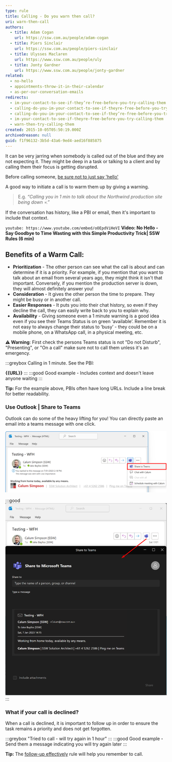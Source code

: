 ```yaml
---
type: rule
title: Calling - Do you warn then call?
uri: warn-then-call
authors:
  - title: Adam Cogan
    url: https://ssw.com.au/people/adam-cogan
  - title: Piers Sinclair
    url: https://ssw.com.au/people/piers-sinclair
  - title: Ulysses Maclaren
    url: https://www.ssw.com.au/people/uly
  - title: Jonty Gardner
    url: https://www.ssw.com.au/people/jonty-gardner
related:
  - no-hello
  - appointments-throw-it-in-their-calendar
  - as-per-our-conversation-emails
redirects:
  - im-your-contact-to-see-if-they’re-free-before-you-try-calling-them
  - calling-do-you-im-your-contact-to-see-if-theyre-free-before-you-try-calling-them
  - calling-do-you-im-your-contact-to-see-if-they’re-free-before-you-try-calling-them
  - im-your-contact-to-see-if-theyre-free-before-you-try-calling-them
  - warn-then-try-calling-them
created: 2015-10-05T05:50:19.000Z
archivedreason: null
guid: f1f96132-3b5d-43a6-9ed4-aed16f885875
---
```

It can be very jarring when somebody is called out of the blue and they are not expecting it. They might be deep in a task or talking to a client and by calling them their focus is getting disrupted.

Before calling someone, [be sure not to just say 'hello'](/no-hello)

A good way to initiate a call is to warm them up by giving a warning. 
> E.g. *“Calling you in 1 min to talk about the Northwind production site being down 💀.”*

If the conversation has history, like a PBI or email, then it's important to include that context.

`youtube: https://www.youtube.com/embed/oOEpdViHeVI`
**Video: No Hello - Say Goodbye to Time Wasting with this Simple Productivity Trick| SSW Rules (6 min)**

<!--endintro-->

## Benefits of a Warm Call:

* **Prioritization** - The other person can see what the call is about and can determine if it is a priority. For example, if you mention that you want to talk about an email from several years ago, they might think it isn't that important. Conversely, if you mention the production server is down, they will almost definitely answer you!
* **Consideration** - It gives the other person the time to prepare. They might be busy or in another call.
* **Easier Responses** - It puts you into their chat history, so even if they decline the call, they can easily write back to you to explain why.
* **Availability** - Giving someone even a 1 minute warning is a good idea even if you see their Teams Status is on green ‘available’. Remember it is not easy to always change their status to ‘busy’ - they could be on a mobile phone, on a WhatsApp call, in a physical meeting, etc.

**⚠️ Warning**: 
First check the persons Teams status is not "Do not Disturb", "Presenting", or "On a call" make sure not to call them unless it's an emergency.

:::greybox
Calling in 1 minute. See the PBI:

**{{URL}}**
:::
:::good
Good example - Includes context and doesn't leave anyone waiting
:::

**Tip:** For the example above, PBIs often have long URLs. Include a line break for better readability.

### Use Outlook | Share to Teams

Outlook can do some of the heavy lifting for you! You can directly paste an email into a teams message with one click.

![Figure: In Outlook | Share to Teams ](share-to-teams-outlook-button.png)

:::good
![Figure: Good example - Includes a task, and gives context by sharing the email to a teams chat using Outlook | Share to Teams](share-to-teams.png)
:::

### What if your call is declined?

When a call is declined, it is important to follow up in order to ensure the task remains a priority and does not get forgotten.

:::greybox
"Tried to call - will try again in 1 hour"
:::
:::good
Good example - Send them a message indicating you will try again later
:::

**Tip:** The [follow-up effectively](/follow-up-effectively) rule will help you remember to call. 
